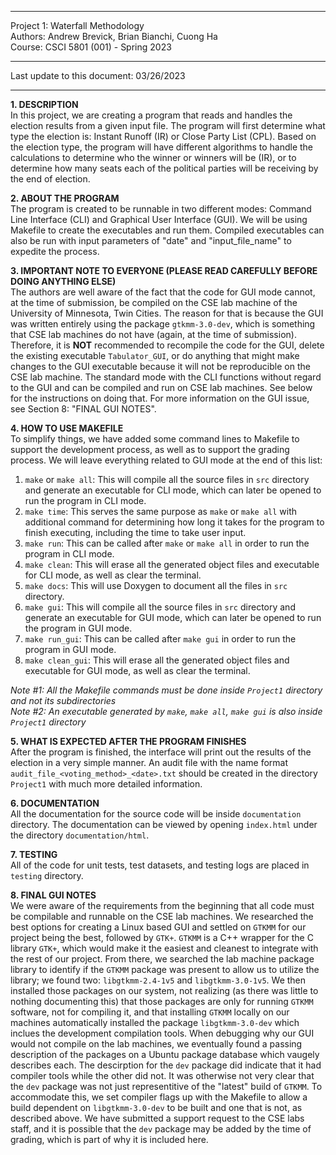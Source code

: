 ***
Project 1: Waterfall Methodology  
Authors: Andrew Brevick, Brian Bianchi, Cuong Ha  
Course: CSCI 5801 (001) - Spring 2023  
***
Last update to this document: 03/26/2023
***
**1. DESCRIPTION**  
In this project, we are creating a program that reads and handles the election results from a
given input file. The program will first determine what type the election is: Instant Runoff (IR)
or Close Party List (CPL). Based on the election type, the program will have different algorithms
to handle the calculations to determine who the winner or winners will be (IR), or to determine how
many seats each of the political parties will be receiving by the end of election.

**2. ABOUT THE PROGRAM**  
The program is created to be runnable in two different modes: Command Line Interface (CLI) and
Graphical User Interface (GUI). We will be using Makefile to create the executables and run them.
Compiled executables can also be run with input parameters of "date" and "input_file_name" to expedite
the process.

**3. IMPORTANT NOTE TO EVERYONE (PLEASE READ CAREFULLY BEFORE DOING ANYTHING ELSE)**  
The authors are well aware of the fact that the code for GUI mode cannot, at the time of submission,
be compiled on the CSE lab machine of the University of Minnesota, Twin Cities. The reason for that
is because the GUI was written entirely using the package `gtkmm-3.0-dev`, which is something that
CSE lab machines do not have (again, at the time of submission). Therefore, it is **NOT** recommended
to recompile the code for the GUI, delete the existing executable `Tabulator_GUI`, or do anything
that might make changes to the GUI executable because it will not be reproducible on the CSE lab machine.
The standard mode with the CLI functions without regard to the GUI and can be compiled and run on
CSE lab machines. See below for the instructions on doing that. For more information on the GUI issue,
see Section 8: "FINAL GUI NOTES".

**4. HOW TO USE MAKEFILE**  
To simplify things, we have added some command lines to Makefile to support the development process,
as well as to support the grading process. We will leave everything related to GUI mode at the end
of this list:
1. `make` or `make all`: This will compile all the source files in `src` directory and generate an
executable for CLI mode, which can later be opened to run the program in CLI mode.
2. `make time`: This serves the same purpose as `make` or `make all` with additional command for
determining how long it takes for the program to finish executing, including the time to take user
input.
3. `make run`: This can be called after `make` or `make all` in order to run the program in CLI mode.
4. `make clean`: This will erase all the generated object files and executable for CLI mode, as well
as clear the terminal.
5. `make docs`: This will use Doxygen to document all the files in `src` directory.
6. `make gui`: This will compile all the source files in `src` directory and generate an
executable for GUI mode, which can later be opened to run the program in GUI mode.
7. `make run_gui`: This can be called after `make gui` in order to run the program in GUI mode.
8. `make clean_gui`: This will erase all the generated object files and executable for GUI mode, as well
as clear the terminal.

*Note #1: All the Makefile commands must be done inside `Project1` directory and not its subdirectories*  
*Note #2: An executable generated by `make`, `make all`, `make gui` is also inside `Project1` directory* 

**5. WHAT IS EXPECTED AFTER THE PROGRAM FINISHES**  
After the program is finished, the interface will print out the results of the election in a very
simple manner. An audit file with the name format `audit_file_<voting_method>_<date>.txt` should
be created in the directory `Project1` with much more detailed information.

**6. DOCUMENTATION**  
All the documentation for the source code will be inside `documentation` directory. The documentation
can be viewed by opening `index.html` under the directory `documentation/html`.

**7. TESTING**  
All of the code for unit tests, test datasets, and testing logs are placed in `testing` directory.

**8. FINAL GUI NOTES**  
We were aware of the requirements from the beginning that all code must be compilable and runnable on the
CSE lab machines. We researched the best options for creating a Linux based GUI and settled on `GTKMM` for
our project being the best, followed by `GTK+`. `GTKMM` is a C++ wrapper for the C library `GTK+`, which would
make it the easiest and cleanest to integrate with the rest of our project. From there, we searched the
lab machine package library to identify if the `GTKMM` package was present to allow us to utilize the library;
we found two: `libgtkmm-2.4-1v5` and `libgtkmm-3.0-1v5`. We then installed those packages on our system, not
realizing (as there was little to nothing documenting this) that those packages are only for running `GTKMM`
software, not for compiling it, and that installing `GTKMM` locally on our machines automatically installed
the package `libgtkmm-3.0-dev` which inclues the development compilation tools. When debugging why our GUI
would not compile on the lab machines, we eventually found a passing description of the packages on a Ubuntu
package database which vaugely describes each. The descirption for the `dev` package did indicate that it had
compiler tools while the other did not. It was otherwise not very clear that the `dev` package was not just
representitive of the "latest" build of `GTKMM`. To accommodate this, we set compiler flags up with the Makefile
to allow a build dependent on `libgtkmm-3.0-dev` to be built and one that is not, as described above. We have
submitted a support request to the CSE labs staff, and it is possible that the `dev` package may be added by the
time of grading, which is part of why it is included here.
